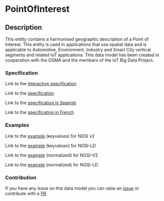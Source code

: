 # PointOfInterest

## Description 

This entity contains a harmonised geographic description of a Point of Interest. This entity is used in applications
that use spatial data and is applicable to Automotive, Environment, Industry and Smart City vertical segments and
related IoT applications. This data model has been created in cooperation with the GSMA and the members of the
IoT Big Data Project.

### Specification

Link to the [interactive specification](https://swagger.lab.fiware.org/?url=https://smart-data-models.github.io/dataModel.PointOfInterest/PointOfInterest/swagger.yaml)

Link to the [specification](https://github.com/smart-data-models/dataModel.PointOfInterest/blob/master/PointOfInterest/doc/spec.md)

Link to the [specification in Spanish](https://github.com/smart-data-models/dataModel.PointOfInterest/blob/master/PointOfInterest/doc/spec_ES.md)

Link to the [specification in French](https://github.com/smart-data-models/dataModel.PointOfInterest/blob/master/PointOfInterest/doc/spec_FR.md)
### Examples

Link to the [example](https://smart-data-models.github.io/dataModel.PointOfInterest/PointOfInterest/examples/example.json) (keyvalues) for NGSI v2

Link to the [example](https://smart-data-models.github.io/dataModel.PointOfInterest/PointOfInterest/examples/example.jsonld) (keyvalues) for NGSI-LD

Link to the [example](https://smart-data-models.github.io/dataModel.PointOfInterest/PointOfInterest/examples/example-normalized.json) (normalized) for NGSI-V2

Link to the [example](https://smart-data-models.github.io/dataModel.PointOfInterest/PointOfInterest/examples/example-normalized.jsonld) (normalized) for NGSI-LD
### Contribution

 If you have any issue on this data model you can raise an [issue](https://github.com/smart-data-models/dataModel.PointOfInterest/issues)  or contribute with a [PR](https://github.com/smart-data-models/dataModel.PointOfInterest/pulls)